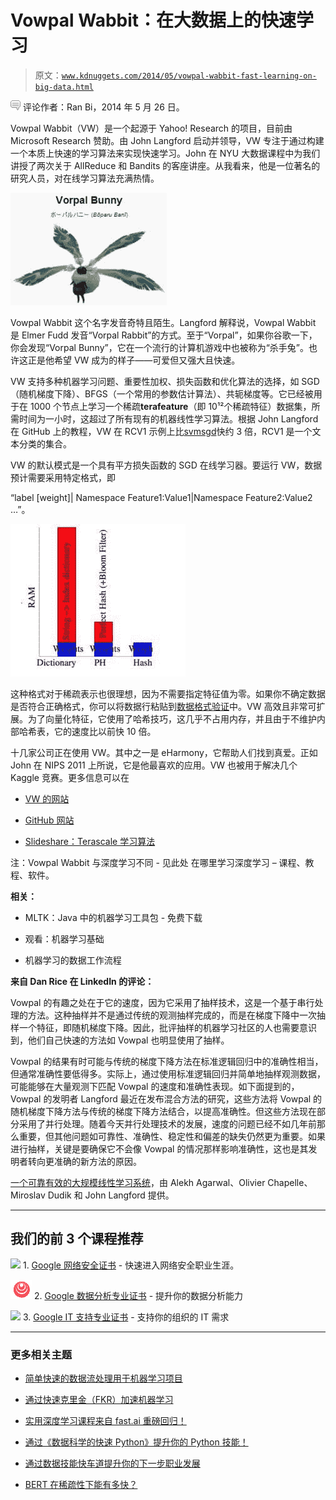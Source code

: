 # Vowpal Wabbit：在大数据上的快速学习

> 原文：[`www.kdnuggets.com/2014/05/vowpal-wabbit-fast-learning-on-big-data.html`](https://www.kdnuggets.com/2014/05/vowpal-wabbit-fast-learning-on-big-data.html)

![c](img/3d9c022da2d331bb56691a9617b91b90.png) 评论作者：Ran Bi，2014 年 5 月 26 日。

Vowpal Wabbit（VW）是一个起源于 Yahoo! Research 的项目，目前由 Microsoft Research 赞助。由 John Langford 启动并领导，VW 专注于通过构建一个本质上快速的学习算法来实现快速学习。John 在 NYU 大数据课程中为我们讲授了两次关于 AllReduce 和 Bandits 的客座讲座。从我看来，他是一位著名的研究人员，对在线学习算法充满热情。

![Vorpal Bunny](img/049b2733ec4274eb98d67fc0b9f0ac8d.png)

Vowpal Wabbit 这个名字发音奇特且陌生。Langford 解释说，Vowpal Wabbit 是 Elmer Fudd 发音“Vorpal Rabbit”的方式。至于“Vorpal”，如果你谷歌一下，你会发现“Vorpal Bunny”，它在一个流行的计算机游戏中也被称为“杀手兔”。也许这正是他希望 VW 成为的样子——可爱但又强大且快速。

VW 支持多种机器学习问题、重要性加权、损失函数和优化算法的选择，如 SGD（随机梯度下降）、BFGS（一个常用的参数估计算法）、共轭梯度等。它已经被用于在 1000 个节点上学习一个稀疏**terafeature**（即 10¹²个稀疏特征）数据集，所需时间为一小时，这超过了所有现有的机器线性学习算法。根据 John Langford 在 GitHub 上的教程，VW 在 RCV1 示例上比[svmsgd](https://github.com/tpeng/svmsgd)快约 3 倍，RCV1 是一个文本分类的集合。

VW 的默认模式是一个具有平方损失函数的 SGD 在线学习器。要运行 VW，数据预计需要采用特定格式，即

“label [weight]| Namespace Feature1:Value1|Namespace Feature2:Value2 …”。

![Hash trick speedup for Vowpal Wabbit](img/32ce02124d6027bc273d0ddaab0dea70.png)

这种格式对于稀疏表示也很理想，因为不需要指定特征值为零。如果你不确定数据是否符合正确格式，你可以将数据行粘贴到[数据格式验证](http://hunch.net/~vw/validate.html)中。VW 高效且非常可扩展。为了向量化特征，它使用了哈希技巧，这几乎不占用内存，并且由于不维护内部哈希表，它的速度比以前快 10 倍。

十几家公司正在使用 VW。其中之一是 eHarmony，它帮助人们找到真爱。正如 John 在 NIPS 2011 上所说，它是他最喜欢的应用。VW 也被用于解决几个 Kaggle 竞赛。更多信息可以在

+   [VW 的网站](http://hunch.net/~vw/)

+   [GitHub 网站](https://github.com/JohnLangford/vowpal_wabbit/wiki)

+   [Slideshare：Terascale 学习算法](http://www.slideshare.net/pauldix/terascale-learning)

注：Vowpal Wabbit 与深度学习不同 - 见此处 在哪里学习深度学习 – 课程、教程、软件。

**相关：**

+   MLTK：Java 中的机器学习工具包 - 免费下载

+   观看：机器学习基础

+   机器学习的数据工作流程

**来自 Dan Rice 在 LinkedIn 的评论：**

Vowpal 的有趣之处在于它的速度，因为它采用了抽样技术，这是一个基于串行处理的方法。这种抽样并不是通过传统的观测抽样完成的，而是在梯度下降中一次抽样一个特征，即随机梯度下降。因此，批评抽样的机器学习社区的人也需要意识到，他们自己快速的方法如 Vowpal 也明显使用了抽样。

Vowpal 的结果有时可能与传统的梯度下降方法在标准逻辑回归中的准确性相当，但通常准确性要低得多。实际上，通过使用标准逻辑回归并简单地抽样观测数据，可能能够在大量观测下匹配 Vowpal 的速度和准确性表现。如下面提到的，Vowpal 的发明者 Langford 最近在发布混合方法的研究，这些方法将 Vowpal 的随机梯度下降方法与传统的梯度下降方法结合，以提高准确性。但这些方法现在部分采用了并行处理。随着今天并行处理技术的发展，速度的问题已经不如几年前那么重要，但其他问题如可靠性、准确性、稳定性和偏差的缺失仍然更为重要。如果进行抽样，关键是要确保它不会像 Vowpal 的情况那样影响准确性，这也是其发明者转向更准确的新方法的原因。

[一个可靠有效的大规模线性学习系统](http://arxiv.org/pdf/1110.4198.pdf)，由 Alekh Agarwal、Olivier Chapelle、Miroslav Dudik 和 John Langford 提供。

* * *

## 我们的前 3 个课程推荐

![](img/0244c01ba9267c002ef39d4907e0b8fb.png) 1\. [Google 网络安全证书](https://www.kdnuggets.com/google-cybersecurity) - 快速进入网络安全职业生涯。

![](img/e225c49c3c91745821c8c0368bf04711.png) 2\. [Google 数据分析专业证书](https://www.kdnuggets.com/google-data-analytics) - 提升你的数据分析能力

![](img/0244c01ba9267c002ef39d4907e0b8fb.png) 3\. [Google IT 支持专业证书](https://www.kdnuggets.com/google-itsupport) - 支持你的组织的 IT 需求

* * *

### 更多相关主题

+   [简单快速的数据流处理用于机器学习项目](https://www.kdnuggets.com/2022/11/simple-fast-data-streaming-machine-learning-projects.html)

+   [通过快速克里金（FKR）加速机器学习](https://www.kdnuggets.com/2022/06/vmc-speed-machine-learning-fast-kriging.html)

+   [实用深度学习课程来自 fast.ai 重磅回归！](https://www.kdnuggets.com/2022/07/practical-deep-learning-fastai-2022.html)

+   [通过《数据科学的快速 Python》提升你的 Python 技能！](https://www.kdnuggets.com/2022/06/manning-step-python-game-fast-python-data-science.html)

+   [通过数据技能快车道提升你的下一步职业发展](https://www.kdnuggets.com/2023/01/datacamp-fast-track-next-move-indemand-data-skills.html)

+   [BERT 在稀疏性下能有多快？](https://www.kdnuggets.com/2022/04/fast-bert-go-sparsity.html)
